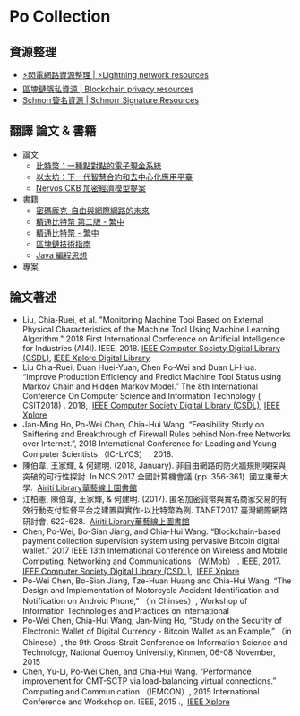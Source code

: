 # Po Collection

## 資源整理

-   [:zap:閃電網路資源整理 | :zap:Lightning network resources](https://github.com/ChenPoWei/Lightning_network_resources_zh)
-   [區塊鏈隱私資源 | Blockchain privacy resources](https://github.com/ChenPoWei/blockchain_privacy_resources_zh)
-   [Schnorr簽名資源 | Schnorr Signature Resources](https://github.com/ChenPoWei/Schnorr_Signature_Resources_zh)

## 翻譯 論文 & 書籍

-   論文
    -   [比特幣：一種點對點的電子現金系統](https://github.com/ChenPoWei/bitcoin_whitepaper_zh)
    -   [以太坊：下一代智慧合約和去中心化應用平臺](https://github.com/ChenPoWei/ethereum_whitepaper_zh)
    -   [Nervos CKB 加密經濟模型提案](https://github.com/nervos-community/RFC-CN/blob/master/TCN.md)
-   書籍
    -   [密碼龐克-自由與網際網路的未來](https://github.com/ChenPoWei/cyherpunksbook_zh)
    -   [精通比特幣 第二版 - 繁中](https://github.com/ChenPoWei/bitcoinbook_2nd_zh)
    -   [精通比特幣 - 繁中](https://github.com/ChenPoWei/ethereumbook_zh)
    -   [區塊鏈技術指南](https://github.com/ChenPoWei/blockchain_guide_zh)
    -   [Java 編程思想](https://github.com/ChenPoWei/thinking_in_java_zh)
-   專案

## 論文著述

-   Liu, Chia-Ruei, et al. "Monitoring Machine Tool Based on External Physical Characteristics of the Machine Tool Using Machine Learning Algorithm." 2018 First International Conference on Artificial Intelligence for Industries (AI4I). IEEE, 2018.
    [IEEE Computer Society Digital Library (CSDL)](https://www.computer.org/csdl/proceedings-article/2018/ai4i/18qbZTO3SOA/18qc2VLDzXi),
    [IEEE Xplore Digital Library](https://ieeexplore.ieee.org/document/8665696)
-   Liu Chia-Ruei, Duan Huei-Yuan, Chen Po-Wei and Duan Li-Hua. “Improve Production Efficiency and Predict Machine Tool Status using Markov Chain and Hidden Markov Model.” The 8th International Conference On Computer Science and Information Technology ( CSIT2018) . 2018, 
    [IEEE Computer Society Digital Library (CSDL)](https://www.computer.org/csdl/proceedings-article/2018/csit/14jQfMYohcn/14jQfP3PmvK),
    [IEEE Xplore](https://ieeexplore.ieee.org/document/8486382)
-   Jan-Ming Ho, Po-Wei Chen, Chia-Hui Wang. “Feasibility Study on Sniffering and Breakthrough of Firewall Rules behind Non-free Networks over Internet.”, 2018 International Conference for Leading and Young Computer Scientists （IC-LYCS） . 2018.
-   陳伯韋, 王家輝, & 何建明. (2018, January). 非自由網路的防火牆規則嗅探與突破的可行性探討. In NCS 2017 全國計算機會議 (pp. 356-361). 國立東華大學. 
    [Airiti Library華藝線上圖書館](http://www.airitilibrary.com/Publication/alDetailedMesh?docid=P20180123001-201801-201801230014-201801230014-356-361)
-   江柏憲, 陳伯韋, 王家輝, & 何建明. (2017). 匿名加密貨幣與實名商家交易的有效行動支付監督平台之建置與實作-以比特幣為例. TANET2017 臺灣網際網路研討會, 622-628. 
    [Airiti Library華藝線上圖書館](http://www.airitilibrary.com/Publication/alDetailedMesh?docid=P20180119001-201710-201801190003-201801190003-622-628)
-   Chen, Po-Wei, Bo-Sian Jiang, and Chia-Hui Wang. “Blockchain-based payment collection supervision system using pervasive Bitcoin digital wallet.” 2017 IEEE 13th International Conference on Wireless and Mobile Computing, Networking and Communications （WiMob） . IEEE, 2017.
    [IEEE Computer Society Digital Library (CSDL)](https://www.computer.org/csdl/proceedings-article/2017/wimob/12OmNzsrwbm/12OmNyv7lZP), 
    [IEEE Xplore](https://ieeexplore.ieee.org/document/8115844)
-   Po-Wei Chen, Bo-Sian Jiang, Tze-Huan Huang and Chia-Hui Wang, “The Design and Implementation of Motorcycle Accident Identification and Notification on Android Phone,” （in Chinses）, Workshop of Information Technologies and Practices on International
-   Po-Wei Chen, Chia-Hui Wang, Jan-Ming Ho, “Study on the Security of Electronic Wallet of Digital Currency - Bitcoin Wallet as an Example,” （in Chinese）, the 9th Cross-Strait Conference on Information Science and Technology, National Quemoy University, Kinmen, 06-08 November, 2015
-   Chen, Yu-Li, Po-Wei Chen, and Chia-Hui Wang. “Performance improvement for CMT-SCTP via load-balancing virtual connections.” Computing and Communication （IEMCON）, 2015 International Conference and Workshop on. IEEE, 2015 ., 
    [IEEE Xplore](https://ieeexplore.ieee.org/document/7344494)
